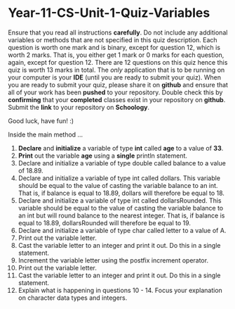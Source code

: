 # Year-11-CS-Unit-1-Quiz-Variables

Ensure that you read all instructions <b>carefully</b>. Do not include any additional variables or methods that are not specified in this quiz description. Each question is worth one mark and is binary, except for question 12, which is worth 2 marks. That is, you either get 1 mark or 0 marks for each question, again, except for question 12. There are 12 questions on this quiz hence this quiz is worth 13 marks in total. The <i>only</i> application that is to be running on your computer is your <b>IDE</b> (until you are ready to submit your quiz). When you are ready to submit your quiz, please share it on <b>github</b> and ensure that all of your work has been <b>pushed</b> to your repository. Double check this by <b>confirming</b> that your <b>completed</b> classes exist in your repository on <b>github</b>. Submit the <b>link</b> to your repository on <b>Schoology</b>. 

Good luck, have fun! :)

Inside the main method …
1. <b>Declare</b> and <b>initialize</b> a variable of type <b>int</b> called <b>age</b> to a value of <b>33</b>.
2. <b>Print</b> out the variable <b>age</b> using a <b>single</b> println statement. 
3. Declare and initialize a variable of type double called balance to a value of 18.89.
4. Declare and initialize a variable of type int called dollars. This variable should be equal to the value of casting the variable balance to an int. That is, if balance is equal to 18.89, dollars will therefore be equal to 18.
5. Declare and initialize a variable of type int called dollarsRounded. This variable should be equal to the value of casting the variable balance to an int but will round balance to the nearest integer. That is, if balance is equal to 18.89, dollarsRounded will therefore be equal to 19.
6. Declare and initialize a variable of type char called letter to a value of A.
7. Print out the variable letter.
8. Cast the variable letter to an integer and print it out. Do this in a single statement.
9. Increment the variable letter using the postfix increment operator.
10. Print out the variable letter.
11. Cast the variable letter to an integer and print it out. Do this in a single statement.
12. Explain what is happening in questions 10 - 14. Focus your explanation on character data types and integers. 
